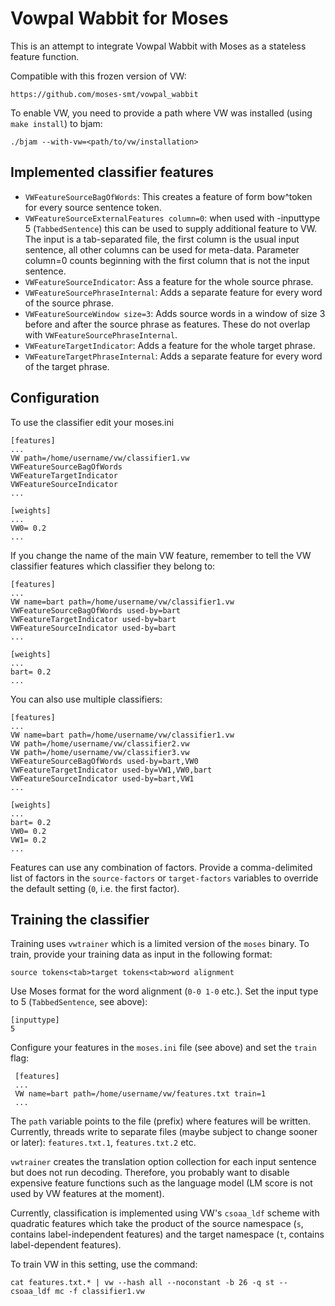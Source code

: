 Vowpal Wabbit for Moses
=======================

This is an attempt to integrate Vowpal Wabbit with Moses as a stateless feature
function.

Compatible with this frozen version of VW:

    https://github.com/moses-smt/vowpal_wabbit
    
To enable VW, you need to provide a path where VW was installed (using `make install`) to bjam:

    ./bjam --with-vw=<path/to/vw/installation>

Implemented classifier features
-------------------------------

* `VWFeatureSourceBagOfWords`: This creates a feature of form bow^token for every
source sentence token.
* `VWFeatureSourceExternalFeatures column=0`: when used with -inputtype 5 (`TabbedSentence`) this can be used to supply additional feature to VW. The input is a tab-separated file, the first column is the usual input sentence, all other columns can be used for meta-data. Parameter column=0 counts beginning with the first column that is not the input sentence.  
* `VWFeatureSourceIndicator`: Ass a feature for the whole source phrase.
* `VWFeatureSourcePhraseInternal`: Adds a separate feature for every word of the source phrase.
* `VWFeatureSourceWindow size=3`: Adds source words in a window of size 3 before and after the source phrase as features. These do not overlap with `VWFeatureSourcePhraseInternal`.
* `VWFeatureTargetIndicator`: Adds a feature for the whole target phrase.
* `VWFeatureTargetPhraseInternal`: Adds a separate feature for every word of the target phrase.

Configuration
-------------

To use the classifier edit your moses.ini

    [features]
    ...
    VW path=/home/username/vw/classifier1.vw
    VWFeatureSourceBagOfWords
    VWFeatureTargetIndicator
    VWFeatureSourceIndicator
    ...
     
    [weights]
    ...
    VW0= 0.2
    ...

If you change the name of the main VW feature, remember to tell the VW classifier
features which classifier they belong to:

    [features]
    ...
    VW name=bart path=/home/username/vw/classifier1.vw 
    VWFeatureSourceBagOfWords used-by=bart
    VWFeatureTargetIndicator used-by=bart
    VWFeatureSourceIndicator used-by=bart
    ...
    
    [weights]
    ...
    bart= 0.2
    ...

You can also use multiple classifiers:

    [features]
    ...
    VW name=bart path=/home/username/vw/classifier1.vw 
    VW path=/home/username/vw/classifier2.vw
    VW path=/home/username/vw/classifier3.vw
    VWFeatureSourceBagOfWords used-by=bart,VW0 
    VWFeatureTargetIndicator used-by=VW1,VW0,bart
    VWFeatureSourceIndicator used-by=bart,VW1
    ...
    
    [weights]
    ...
    bart= 0.2
    VW0= 0.2
    VW1= 0.2
    ...

Features can use any combination of factors. Provide a comma-delimited list of factors in the `source-factors` or `target-factors` variables to override the default setting (`0`, i.e. the first factor).
    
Training the classifier
-----------------------

Training uses `vwtrainer` which is a limited version of the `moses` binary. To train, provide your training data as input in the following format:

    source tokens<tab>target tokens<tab>word alignment

Use Moses format for the word alignment (`0-0 1-0` etc.). Set the input type to 5 (`TabbedSentence`, see above):

    [inputtype]
    5

Configure your features in the `moses.ini` file (see above) and set the `train` flag:

     [features]
     ... 
     VW name=bart path=/home/username/vw/features.txt train=1
     ...

The `path` variable points to the file (prefix) where features will be written. Currently, threads write to separate files (maybe subject to change sooner or later): `features.txt.1`, `features.txt.2` etc.

`vwtrainer` creates the translation option collection for each input sentence but does not run decoding. Therefore, you probably want to disable expensive feature functions such as the language model (LM score is not used by VW features at the moment).

Currently, classification is implemented using VW's `csoaa_ldf` scheme with quadratic features which take the product of the source namespace (`s`, contains label-independent features) and the target namespace (`t`,  contains label-dependent features).

To train VW in this setting, use the command:

    cat features.txt.* | vw --hash all --noconstant -b 26 -q st --csoaa_ldf mc -f classifier1.vw
